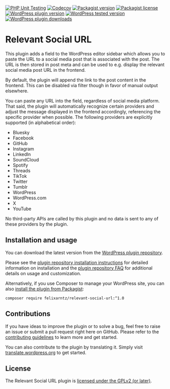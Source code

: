 [![PHP Unit Testing](https://img.shields.io/github/actions/workflow/status/felixarntz/relevant-social-url/php-test.yml?style=for-the-badge&label=PHP%20Unit%20Testing)](https://github.com/felixarntz/relevant-social-url/actions/workflows/php-test.yml)
[![Codecov](https://img.shields.io/codecov/c/github/felixarntz/relevant-social-url?style=for-the-badge)](https://app.codecov.io/github/felixarntz/relevant-social-url)
[![Packagist version](https://img.shields.io/packagist/v/felixarntz/relevant-social-url?style=for-the-badge)](https://packagist.org/packages/felixarntz/relevant-social-url)
[![Packagist license](https://img.shields.io/packagist/l/felixarntz/relevant-social-url?style=for-the-badge)](https://packagist.org/packages/felixarntz/relevant-social-url)
[![WordPress plugin version](https://img.shields.io/wordpress/plugin/v/relevant-social-url?style=for-the-badge)](https://wordpress.org/plugins/relevant-social-url/)
[![WordPress tested version](https://img.shields.io/wordpress/plugin/tested/relevant-social-url?style=for-the-badge)](https://wordpress.org/plugins/relevant-social-url/)
[![WordPress plugin downloads](https://img.shields.io/wordpress/plugin/dt/relevant-social-url?style=for-the-badge)](https://wordpress.org/plugins/relevant-social-url/)

# Relevant Social URL

This plugin adds a field to the WordPress editor sidebar which allows you to paste the URL to a social media post that is associated with the post. The URL is then stored in post meta and can be used to e.g. display the relevant social media post URL in the frontend.

By default, the plugin will append the link to the post content in the frontend. This can be disabled via filter though in favor of manual output elsewhere.

You can paste any URL into the field, regardless of social media platform. That said, the plugin will automatically recognize certain providers and adjust the message displayed in the frontend accordingly, referencing the specific provider when possible. The following providers are explicitly supported (in alphabetical order):

* Bluesky
* Facebook
* GitHub
* Instagram
* LinkedIn
* SoundCloud
* Spotify
* Threads
* TikTok
* Twitter
* Tumblr
* WordPress
* WordPress.com
* X
* YouTube

No third-party APIs are called by this plugin and no data is sent to any of these providers by the plugin.

## Installation and usage

You can download the latest version from the [WordPress plugin repository](https://wordpress.org/plugins/relevant-social-url/).

Please see the [plugin repository installation instructions](https://wordpress.org/plugins/relevant-social-url/#installation) for detailed information on installation and the [plugin repository FAQ](https://wordpress.org/plugins/relevant-social-url/#faq) for additional details on usage and customization.

Alternatively, if you use Composer to manage your WordPress site, you can also [install the plugin from Packagist](https://packagist.org/packages/felixarntz/relevant-social-url):

```
composer require felixarntz/relevant-social-url:^1.0
```

## Contributions

If you have ideas to improve the plugin or to solve a bug, feel free to raise an issue or submit a pull request right here on GitHub. Please refer to the [contributing guidelines](https://github.com/felixarntz/relevant-social-url/blob/main/CONTRIBUTING.md) to learn more and get started.

You can also contribute to the plugin by translating it. Simply visit [translate.wordpress.org](https://translate.wordpress.org/projects/wp-plugins/relevant-social-url) to get started.

## License

The Relevant Social URL plugin is [licensed under the GPLv2 (or later)](https://www.gnu.org/licenses/gpl-2.0.html).

